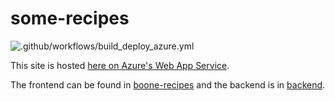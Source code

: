 # some-recipes

![.github/workflows/build_deploy_azure.yml](https://github.com/boonepeter/some-recipes/workflows/.github/workflows/build_deploy_azure.yml/badge.svg)

This site is hosted [here on Azure's Web App Service](https://some-recipes.azurewebsites.net/recipes).

The frontend can be found in [boone-recipes](https://github.com/boonepeter/some-recipes/tree/master/boone-recipes) and the backend is in [backend](https://github.com/boonepeter/some-recipes/tree/master/backend).

